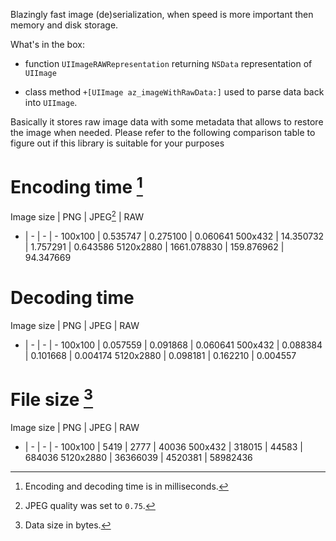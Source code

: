 Blazingly fast image (de)serialization, when speed is more important then memory and disk storage.

What's in the box:

* function `UIImageRAWRepresentation` returning `NSData` representation of `UIImage`

* class method `+[UIImage az_imageWithRawData:]` used to parse data back into `UIImage`.

Basically it stores raw image data with some metadata that allows to restore the image when needed. Please refer to the following comparison table to figure out if this library is suitable for your purposes

# Encoding time [^time]

Image size | PNG | JPEG[^jpeg-quality] | RAW
 - | - | - | -
100x100 | 0.535747 | 0.275100 | 0.060641
500x432 | 14.350732 | 1.757291 | 0.643586
5120x2880 | 1661.078830 | 159.876962 | 94.347669

# Decoding time

Image size | PNG | JPEG | RAW 
 - | - | - | -
100x100 | 0.057559 | 0.091868 | 0.060641
500x432 | 0.088384 | 0.101668 | 0.004174
5120x2880 | 0.098181 | 0.162210 | 0.004557

# File size [^file-size]

Image size | PNG | JPEG | RAW
- | - | - | -
100x100 | 5419 | 2777 | 40036
500x432 | 318015 | 44583 | 684036
5120x2880 | 36366039 | 4520381 | 58982436

[^jpeg-quality]: JPEG quality was set to `0.75`.
[^time]: Encoding and decoding time is in milliseconds.
[^file-size]: Data size in bytes.
